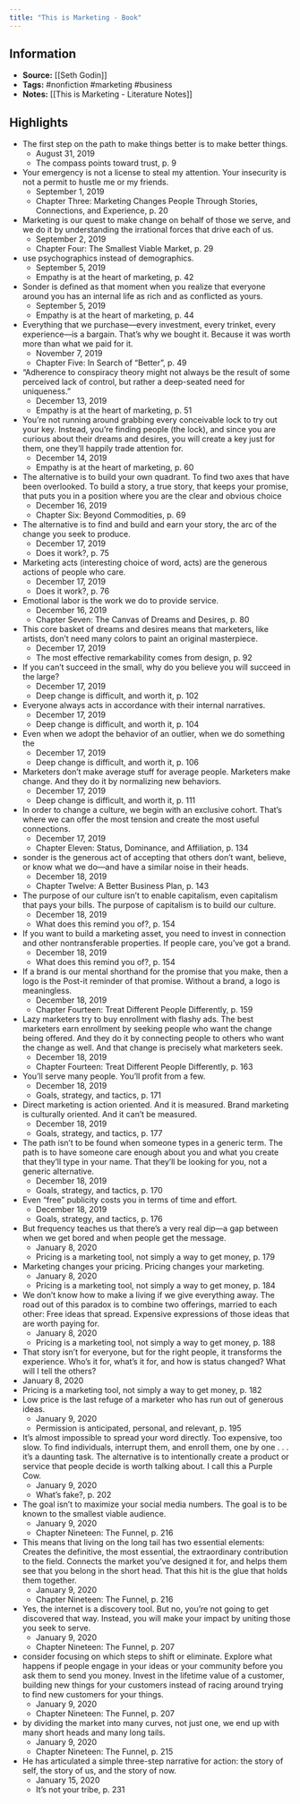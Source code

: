 ```yaml
---
title: "This is Marketing - Book"
---
```

## Information
- **Source:** [[Seth Godin]]
- **Tags:** #nonfiction #marketing #business
- **Notes:** [[This is Marketing - Literature Notes]]

## Highlights
- The first step on the path to make things better is to make better things.
	- August 31, 2019
	- The compass points toward trust, p. 9
- Your emergency is not a license to steal my attention. Your insecurity is not a permit to hustle me or my friends.
	- September 1, 2019
	- Chapter Three: Marketing Changes People Through Stories, Connections, and Experience, p. 20
- Marketing is our quest to make change on behalf of those we serve, and we do it by understanding the irrational forces that drive each of us.
	- September 2, 2019
	- Chapter Four: The Smallest Viable Market, p. 29
- use psychographics instead of demographics.
	- September 5, 2019
	- Empathy is at the heart of marketing, p. 42
- Sonder is defined as that moment when you realize that everyone around you has an internal life as rich and as conflicted as yours.
	- September 5, 2019
	- Empathy is at the heart of marketing, p. 44
- Everything that we purchase—every investment, every trinket, every experience—is a bargain. That’s why we bought it. Because it was worth more than what we paid for it.
	- November 7, 2019
	- Chapter Five: In Search of “Better”, p. 49
- “Adherence to conspiracy theory might not always be the result of some perceived lack of control, but rather a deep-seated need for uniqueness.”
	- December 13, 2019
	- Empathy is at the heart of marketing, p. 51
- You’re not running around grabbing every conceivable lock to try out your key. Instead, you’re finding people (the lock), and since you are curious about their dreams and desires, you will create a key just for them, one they’ll happily trade attention for.
	- December 14, 2019
	- Empathy is at the heart of marketing, p. 60
- The alternative is to build your own quadrant. To find two axes that have been overlooked. To build a story, a true story, that keeps your promise, that puts you in a position where you are the clear and obvious choice
	- December 16, 2019
	- Chapter Six: Beyond Commodities, p. 69
- The alternative is to find and build and earn your story, the arc of the change you seek to produce.
	- December 17, 2019
	- Does it work?, p. 75
- Marketing acts (interesting choice of word, acts) are the generous actions of people who care.
	- December 17, 2019
	- Does it work?, p. 76
- Emotional labor is the work we do to provide service.
	- December 16, 2019
	- Chapter Seven: The Canvas of Dreams and Desires, p. 80
- This core basket of dreams and desires means that marketers, like artists, don’t need many colors to paint an original masterpiece.
	- December 17, 2019
	- The most effective remarkability comes from design, p. 92
- If you can’t succeed in the small, why do you believe you will succeed in the large?
	- December 17, 2019
	- Deep change is difficult, and worth it, p. 102
- Everyone always acts in accordance with their internal narratives.
	- December 17, 2019
	- Deep change is difficult, and worth it, p. 104
- Even when we adopt the behavior of an outlier, when we do something the
	- December 17, 2019
	- Deep change is difficult, and worth it, p. 106
- Marketers don’t make average stuff for average people. Marketers make change. And they do it by normalizing new behaviors.
	- December 17, 2019
	- Deep change is difficult, and worth it, p. 111
- In order to change a culture, we begin with an exclusive cohort. That’s where we can offer the most tension and create the most useful connections.
	- December 17, 2019
	- Chapter Eleven: Status, Dominance, and Affiliation, p. 134
- sonder is the generous act of accepting that others don’t want, believe, or know what we do—and have a similar noise in their heads.
	- December 18, 2019
	- Chapter Twelve: A Better Business Plan, p. 143
- The purpose of our culture isn’t to enable capitalism, even capitalism that pays your bills. The purpose of capitalism is to build our culture.
	- December 18, 2019
	- What does this remind you of?, p. 154
- If you want to build a marketing asset, you need to invest in connection and other nontransferable properties. If people care, you’ve got a brand.
	- December 18, 2019
	- What does this remind you of?, p. 154
- If a brand is our mental shorthand for the promise that you make, then a logo is the Post-it reminder of that promise. Without a brand, a logo is meaningless.
	- December 18, 2019
	- Chapter Fourteen: Treat Different People Differently, p. 159
- Lazy marketers try to buy enrollment with flashy ads. The best marketers earn enrollment by seeking people who want the change being offered. And they do it by connecting people to others who want the change as well. And that change is precisely what marketers seek.
	-  December 18, 2019
	-  Chapter Fourteen: Treat Different People Differently, p. 163
- You’ll serve many people. You’ll profit from a few.
	- December 18, 2019
	- Goals, strategy, and tactics, p. 171
- Direct marketing is action oriented. And it is measured. Brand marketing is culturally oriented. And it can’t be measured.
	- December 18, 2019
	- Goals, strategy, and tactics, p. 177
- The path isn’t to be found when someone types in a generic term. The path is to have someone care enough about you and what you create that they’ll type in your name. That they’ll be looking for you, not a generic alternative.
	- December 18, 2019
	- Goals, strategy, and tactics, p. 170
- Even “free” publicity costs you in terms of time and effort.
	- December 18, 2019
	- Goals, strategy, and tactics, p. 176
- But frequency teaches us that there’s a very real dip—a gap between when we get bored and when people get the message.
	- January 8, 2020
	- Pricing is a marketing tool, not simply a way to get money, p. 179
- Marketing changes your pricing. Pricing changes your marketing.
	- January 8, 2020
	- Pricing is a marketing tool, not simply a way to get money, p. 184
- We don’t know how to make a living if we give everything away. The road out of this paradox is to combine two offerings, married to each other: Free ideas that spread. Expensive expressions of those ideas that are worth paying for.
	- January 8, 2020
	- Pricing is a marketing tool, not simply a way to get money, p. 188
- That story isn’t for everyone, but for the right people, it transforms the experience. Who’s it for, what’s it for, and how is status changed? What will I tell the others?
- January 8, 2020
- Pricing is a marketing tool, not simply a way to get money, p. 182
- Low price is the last refuge of a marketer who has run out of generous ideas.
	- January 9, 2020
	- Permission is anticipated, personal, and relevant, p. 195
- It’s almost impossible to spread your word directly. Too expensive, too slow. To find individuals, interrupt them, and enroll them, one by one . . . it’s a daunting task. The alternative is to intentionally create a product or service that people decide is worth talking about. I call this a Purple Cow.
	- January 9, 2020
	- What’s fake?, p. 202
- The goal isn’t to maximize your social media numbers. The goal is to be known to the smallest viable audience.
	- January 9, 2020
	- Chapter Nineteen: The Funnel, p. 216
- This means that living on the long tail has two essential elements: Creates the definitive, the most essential, the extraordinary contribution to the field. Connects the market you’ve designed it for, and helps them see that you belong in the short head. That this hit is the glue that holds them together.
	- January 9, 2020
	- Chapter Nineteen: The Funnel, p. 216
- Yes, the internet is a discovery tool. But no, you’re not going to get discovered that way. Instead, you will make your impact by uniting those you seek to serve.
	- January 9, 2020
	- Chapter Nineteen: The Funnel, p. 207
- consider focusing on which steps to shift or eliminate. Explore what happens if people engage in your ideas or your community before you ask them to send you money. Invest in the lifetime value of a customer, building new things for your customers instead of racing around trying to find new customers for your things.
	- January 9, 2020
	- Chapter Nineteen: The Funnel, p. 207
- by dividing the market into many curves, not just one, we end up with many short heads and many long tails.
	- January 9, 2020
	- Chapter Nineteen: The Funnel, p. 215
- He has articulated a simple three-step narrative for action: the story of self, the story of us, and the story of now.
	- January 15, 2020
	- It’s not your tribe, p. 231
